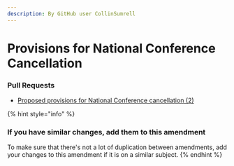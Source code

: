 ```yaml
---
description: By GitHub user CollinSumrell
---
```


# Provisions for National Conference Cancellation

### Pull Requests

- [Proposed provisions for National Conference cancellation \(2\)](https://github.com/tsadiscord/bylaw-amendments/pull/2)

{% hint style="info" %}

### If you have similar changes, add them to this amendment

To make sure that there's not a lot of duplication between amendments, add your changes to this amendment if it is on a similar subject.
{% endhint %}
